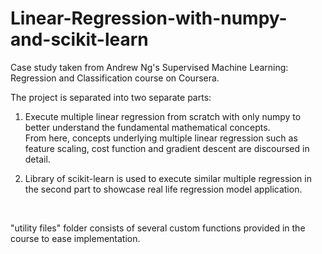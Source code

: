 # Linear-Regression-with-numpy-and-scikit-learn

Case study taken from Andrew Ng's Supervised Machine Learning: Regression and Classification course on Coursera. 
<br>

The project is separated into two separate parts: 

1. Execute multiple linear regression from scratch with only numpy to better understand the fundamental mathematical concepts.  
From here, concepts underlying multiple linear regression such as feature scaling, cost function and gradient descent are discoursed in detail. 

2. Library of scikit-learn is used to execute similar multiple regression in the second part to showcase real life regression model application.

<br>

"utility files" folder consists of several custom functions provided in the course to ease implementation. 
